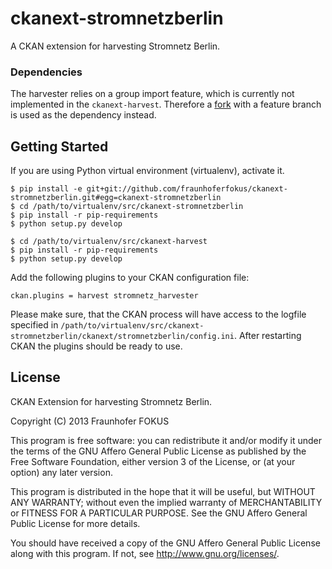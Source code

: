 # ckanext-stromnetzberlin

A CKAN extension for harvesting Stromnetz Berlin.

### Dependencies

The harvester relies on a group import feature, which is currently not implemented in the `ckanext-harvest`. Therefore a [fork][fork] with a feature branch is used as the dependency instead.

## Getting Started

If you are using Python virtual environment (virtualenv), activate it.

```
$ pip install -e git+git://github.com/fraunhoferfokus/ckanext-stromnetzberlin.git#egg=ckanext-stromnetzberlin
$ cd /path/to/virtualenv/src/ckanext-stromnetzberlin
$ pip install -r pip-requirements
$ python setup.py develop

$ cd /path/to/virtualenv/src/ckanext-harvest
$ pip install -r pip-requirements
$ python setup.py develop
```

Add the following plugins to your CKAN configuration file:

```
ckan.plugins = harvest stromnetz_harvester
```

Please make sure, that the CKAN process will have access to the logfile specified in `/path/to/virtualenv/src/ckanext-stromnetzberlin/ckanext/stromnetzberlin/config.ini`. After restarting CKAN the plugins should be ready to use.

## License

CKAN Extension for harvesting Stromnetz Berlin.

Copyright (C) 2013 Fraunhofer FOKUS

This program is free software: you can redistribute it and/or modify
it under the terms of the GNU Affero General Public License as
published by the Free Software Foundation, either version 3 of the
License, or (at your option) any later version.

This program is distributed in the hope that it will be useful,
but WITHOUT ANY WARRANTY; without even the implied warranty of
MERCHANTABILITY or FITNESS FOR A PARTICULAR PURPOSE. See the
GNU Affero General Public License for more details.

You should have received a copy of the GNU Affero General Public License
along with this program. If not, see <http://www.gnu.org/licenses/>.

[fork]: https://github.com/fraunhoferfokus/ckanext-harvest
